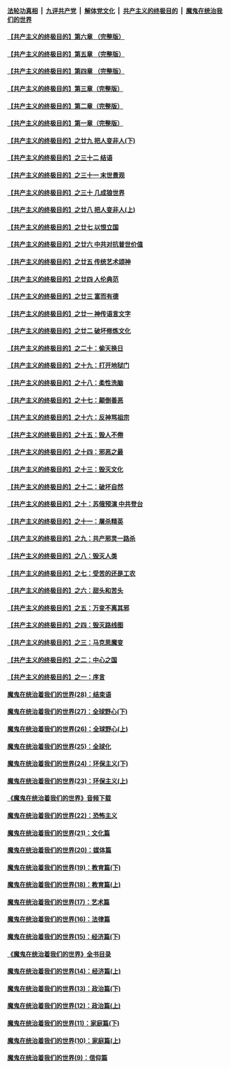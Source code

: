 

####  [法轮功真相](../../../../basic/blob/master/README.md?t=04051430) &nbsp;|&nbsp; [九评共产党](../../../../9ping.md/blob/master/README.md?t=04051430) &nbsp;|&nbsp; [解体党文化](../../../../jtdwh.md/blob/master/README.md?t=04051430)  &nbsp;|&nbsp; [共产主义的终极目的](../../../../gczydzjmd.md/blob/master/README.md?t=04051430) &nbsp;|&nbsp; [魔鬼在统治我们的世界](../../../../mgztzwmdsj.md/blob/master/README.md?t=04051430) 

#### [【共产主义的终极目的】第六章 （完整版）](../pages/nsc422/n11428913.md?t=04051430) 

#### [【共产主义的终极目的】第五章 （完整版）](../pages/nsc422/n11428912.md?t=04051430) 

#### [【共产主义的终极目的】第四章 （完整版）](../pages/nsc422/n11428907.md?t=04051430) 

#### [【共产主义的终极目的】第三章（完整版）](../pages/nsc422/n11428848.md?t=04051430) 

#### [【共产主义的终极目的】第二章（完整版）](../pages/nsc422/n11428831.md?t=04051430) 

#### [【共产主义的终极目的】第一章（完整版）](../pages/nsc422/n11417651.md?t=04051430) 

#### [【共产主义的终极目的】之廿九 把人变非人(下)](../pages/nsc422/n11344140.md?t=04051430) 

#### [【共产主义的终极目的】之三十二 结语](../pages/nsc422/n11360535.md?t=04051430) 

#### [【共产主义的终极目的】之三十一 末世景观](../pages/nsc422/n11351129.md?t=04051430) 

#### [【共产主义的终极目的】之三十 几成狼世界](../pages/nsc422/n11348280.md?t=04051430) 

#### [【共产主义的终极目的】之廿八 把人变非人(上)](../pages/nsc422/n11340492.md?t=04051430) 

#### [【共产主义的终极目的】之廿七 以恨立国](../pages/nsc422/n11336944.md?t=04051430) 

#### [【共产主义的终极目的】之廿六 中共对抗普世价值](../pages/nsc422/n11324785.md?t=04051430) 

#### [【共产主义的终极目的】之廿五 传统艺术颂神](../pages/nsc422/n11296396.md?t=04051430) 

#### [【共产主义的终极目的】之廿四 人伦典范](../pages/nsc422/n11296397.md?t=04051430) 

#### [【共产主义的终极目的】之廿三 富而有德](../pages/nsc422/n11283598.md?t=04051430) 

#### [【共产主义的终极目的】之廿一 神传语言文字](../pages/nsc422/n11263265.md?t=04051430) 

#### [【共产主义的终极目的】之廿二 破坏修炼文化](../pages/nsc422/n11245728.md?t=04051430) 

#### [【共产主义的终极目的】之二十：偷天换日](../pages/nsc422/n11238846.md?t=04051430) 

#### [【共产主义的终极目的】之十九：打开地狱门](../pages/nsc422/n11206376.md?t=04051430) 

#### [【共产主义的终极目的】之十八：柔性洗脑](../pages/nsc422/n11199994.md?t=04051430) 

#### [【共产主义的终极目的】之十七：颠倒善恶](../pages/nsc422/n11179782.md?t=04051430) 

#### [【共产主义的终极目的】之十六：反神骂祖宗](../pages/nsc422/n11166798.md?t=04051430) 

#### [【共产主义的终极目的】之十五：毁人不倦](../pages/nsc422/n11166792.md?t=04051430) 

#### [【共产主义的终极目的】之十四：邪恶之最](../pages/nsc422/n11150249.md?t=04051430) 

#### [【共产主义的终极目的】之十三：毁灭文化](../pages/nsc422/n11135227.md?t=04051430) 

#### [【共产主义的终极目的】之十二：破坏自然](../pages/nsc422/n11135214.md?t=04051430) 

#### [【共产主义的终极目的】之十：苏俄预演 中共登台](../pages/nsc422/n11118424.md?t=04051430) 

#### [【共产主义的终极目的】之十一：屠杀精英](../pages/nsc422/n11118442.md?t=04051430) 

#### [【共产主义的终极目的】之九：共产邪灵一路杀](../pages/nsc422/n11114139.md?t=04051430) 

#### [【共产主义的终极目的】之八：毁灭人类](../pages/nsc422/n11108503.md?t=04051430) 

#### [【共产主义的终极目的】之七：受苦的还是工农](../pages/nsc422/n11101809.md?t=04051430) 

#### [【共产主义的终极目的】之六：甜头和苦头](../pages/nsc422/n11096971.md?t=04051430) 

#### [【共产主义的终极目的】之五：万变不离其邪](../pages/nsc422/n11091285.md?t=04051430) 

#### [【共产主义的终极目的】之四：毁灭路线图](../pages/nsc422/n11086284.md?t=04051430) 

#### [【共产主义的终极目的】之三：马克思魔变](../pages/nsc422/n11061941.md?t=04051430) 

#### [【共产主义的终极目的】之二：中心之国](../pages/nsc422/n11047728.md?t=04051430) 

#### [【共产主义的终极目的】之一：序言](../pages/nsc422/n11086077.md?t=04051430) 

#### [魔鬼在统治着我们的世界(28)：结束语](../pages/nsc422/n10936246.md?t=04051430) 

#### [魔鬼在统治着我们的世界(27)：全球野心(下)](../pages/nsc422/n10928319.md?t=04051430) 

#### [魔鬼在统治着我们的世界(26)：全球野心(上)](../pages/nsc422/n10900318.md?t=04051430) 

#### [魔鬼在统治着我们的世界(25)：全球化](../pages/nsc422/n10788205.md?t=04051430) 

#### [魔鬼在统治着我们的世界(24)：环保主义(下)](../pages/nsc422/n10695307.md?t=04051430) 

#### [魔鬼在统治着我们的世界(23)：环保主义(上)](../pages/nsc422/n10688613.md?t=04051430) 

#### [《魔鬼在统治着我们的世界》音频下载](../pages/nsc422/n10635553.md?t=04051430) 

#### [魔鬼在统治着我们的世界(22)：恐怖主义](../pages/nsc422/n10614727.md?t=04051430) 

#### [魔鬼在统治着我们的世界(21)：文化篇](../pages/nsc422/n10597706.md?t=04051430) 

#### [魔鬼在统治着我们的世界(20)：媒体篇](../pages/nsc422/n10586579.md?t=04051430) 

#### [魔鬼在统治着我们的世界(19)：教育篇(下)](../pages/nsc422/n10564808.md?t=04051430) 

#### [魔鬼在统治着我们的世界(18)：教育篇(上)](../pages/nsc422/n10526970.md?t=04051430) 

#### [魔鬼在统治着我们的世界(17)：艺术篇](../pages/nsc422/n10499093.md?t=04051430) 

#### [魔鬼在统治着我们的世界(16)：法律篇](../pages/nsc422/n10485969.md?t=04051430) 

#### [魔鬼在统治着我们的世界(15)：经济篇(下)](../pages/nsc422/n10469975.md?t=04051430) 

#### [《魔鬼在统治着我们的世界》全书目录](../pages/nsc422/n10464261.md?t=04051430) 

#### [魔鬼在统治着我们的世界(14)：经济篇(上)](../pages/nsc422/n10457370.md?t=04051430) 

#### [魔鬼在统治着我们的世界(13)：政治篇(下)](../pages/nsc422/n10448270.md?t=04051430) 

#### [魔鬼在统治着我们的世界(12)：政治篇(上)](../pages/nsc422/n10444576.md?t=04051430) 

#### [魔鬼在统治着我们的世界(11)：家庭篇(下)](../pages/nsc422/n10440961.md?t=04051430) 

#### [魔鬼在统治着我们的世界(10)：家庭篇(上)](../pages/nsc422/n10435448.md?t=04051430) 

#### [魔鬼在统治着我们的世界(9)：信仰篇](../pages/nsc422/n10432159.md?t=04051430) 


